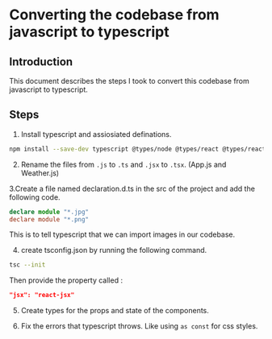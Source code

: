 # Converting the codebase from javascript to typescript

## Introduction

This document describes the steps I took to convert this codebase from javascript to typescript.

## Steps

1. Install typescript and assiosiated definations.

```bash
npm install --save-dev typescript @types/node @types/react @types/react-dom 
```

2. Rename the files from `.js` to `.ts` and `.jsx` to `.tsx`. (App.js and Weather.js)

3.Create a file named declaration.d.ts in the src of the project and add the following code.

```typescript
declare module "*.jpg"
declare module "*.png"
```
This is to tell typescript that we can import images in our codebase.

4. create tsconfig.json by running the following command.

```bash
tsc --init
```
 Then provide the property called :

```json
"jsx": "react-jsx"
```

5. Create types for the props and state of the components.

6. Fix the errors that typescript throws. Like using `as const` for css styles.